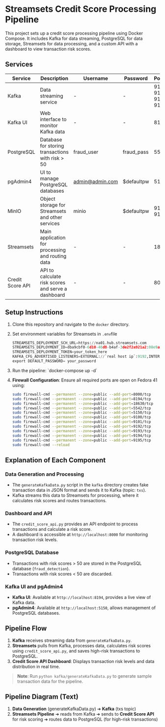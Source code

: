 # Streamsets Credit Score Processing Pipeline

This project sets up a credit score processing pipeline using Docker Compose. It includes Kafka for data streaming, PostgreSQL for data storage, Streamsets for data processing, and a custom API with a dashboard to view transaction risk scores.

## Services

| Service           | Description                                                   | Username           | Password   | Port(s)                |
|-------------------|---------------------------------------------------------------|--------------------|------------|-------------------------|
| Kafka             | Data streaming service                                        | -                  | -          | 9192, 9193, 9194, 9195 |
| Kafka UI          | Web interface to monitor Kafka data                           | -                  | -          | 8194                    |
| PostgreSQL        | Database for storing transactions with risk > 50              | fraud_user         | fraud_pass | 5542                    |
| pgAdmin4          | UI to manage PostgreSQL databases                             | admin@admin.com    | $defaultpw | 5150                    |
| MinIO             | Object storage for Streamsets and other services              | minio              | $defaultpw | 9100, 9101             |
| Streamsets        | Main application for processing and routing data              | -                  | -          | 18630                   |
| Credit Score API  | API to calculate risk scores and serve a dashboard            | -                  | -          | 8000                    |

## Setup Instructions

1. Clone this repository and navigate to the `docker` directory.
2. Set environment variables for Streamsets in `.env`file
   ```python
   STREAMSETS_DEPLOYMENT_SCH_URL=https://na01.hub.streamsets.com
   STREAMSETS_DEPLOYMENT_ID=dba9cbf0-6d10-46d8-b4af-3de2f2a921a2:08e9a095
   STREAMSETS_DEPLOYMENT_TOKEN=your_token_here
   KAFKA_CFG_ADVERTISED_LISTENERS=EXTERNAL://`real host ip`:9192,INTERNAL://kafka:9194,LOCAL://localhost:9195
   export DEFAULT_PASSWORD= your_password
   ```

3. Run the pipeline:
   \`docker-compose up -d\`

4. **Firewall Configuration**:
   Ensure all required ports are open on Fedora 41 using:
   ```bash
   sudo firewall-cmd --permanent --zone=public --add-port=8000/tcp
   sudo firewall-cmd --permanent --zone=public --add-port=8194/tcp
   sudo firewall-cmd --permanent --zone=public --add-port=18630/tcp
   sudo firewall-cmd --permanent --zone=public --add-port=5542/tcp
   sudo firewall-cmd --permanent --zone=public --add-port=5150/tcp
   sudo firewall-cmd --permanent --zone=public --add-port=9100/tcp
   sudo firewall-cmd --permanent --zone=public --add-port=9101/tcp
   sudo firewall-cmd --permanent --zone=public --add-port=9192/tcp
   sudo firewall-cmd --permanent --zone=public --add-port=9193/tcp
   sudo firewall-cmd --permanent --zone=public --add-port=9194/tcp
   sudo firewall-cmd --permanent --zone=public --add-port=9195/tcp
   sudo firewall-cmd --reload
   ```

## Explanation of Each Component

### Data Generation and Processing
- The `generateKafkaData.py` script in the `kafka` directory creates fake transaction data in JSON format and sends it to Kafka (topic: `txs`).
- Kafka streams this data to Streamsets for processing, where it calculates risk scores and routes transactions.

### Dashboard and API
- The `credit_score_api.py` provides an API endpoint to process transactions and calculate a risk score.
- A dashboard is accessible at `http://localhost:8000` for monitoring transaction risk levels.

### PostgreSQL Database
- Transactions with risk scores > 50 are stored in the PostgreSQL database (`fraud_detection`).
- Transactions with risk scores < 50 are discarded.

### Kafka UI and pgAdmin4
- **Kafka UI**: Available at `http://localhost:8194`, provides a live view of Kafka data.
- **pgAdmin4**: Available at `http://localhost:5150`, allows management of PostgreSQL databases.

## Pipeline Flow

1. **Kafka** receives streaming data from `generateKafkaData.py`.
2. **Streamsets** pulls from Kafka, processes data, calculates risk scores using `credit_score_api.py`, and saves high-risk transactions to PostgreSQL.
3. **Credit Score API Dashboard**: Displays transaction risk levels and data distribution in real time.

> **Note**: Run `python kafka/generateKafkaData.py` to generate sample transaction data for the pipeline.

## Pipeline Diagram (Text)

1. **Data Generation** (generateKafkaData.py) ➔ **Kafka** (txs topic)
2. **Streamsets Pipeline** ➔ reads from Kafka ➔ sends to **Credit Score API** for risk scoring ➔ routes data to PostgreSQL (for high-risk transactions)
